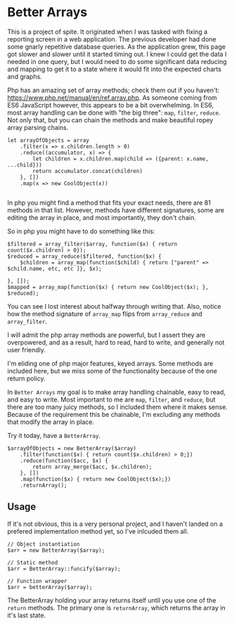 # Better Arrays
This is a project of spite. It originated when I was tasked with fixing a reporting screen in a web application. The previous developer had done some gnarly repetitive database queries. As the application grew, this page got slower and slower until it started timing out. I knew I could get the data I needed in one query, but I would need to do some significant data reducing and mapping to get it to a state where it would fit into the expected charts and graphs.

Php has an amazing set of array methods; check them out if you haven't: https://www.php.net/manual/en/ref.array.php. As someone coming from ES6 JavaScript however, this appears to be a bit overwhelming. In ES6, most array handling can be done with "the big three": `map`, `filter`, `reduce`. Not only that, but you can chain the methods and make beautiful ropey array parsing chains.

```$javascript
let arrayOfObjects = array
    .filter(x => x.children.length > 0)
    .reduce((accumulator, x) => {
        let children = x.children.map(child => ({parent: x.name, ...child}))
        return accumulator.concat(children)
    }, [])
    .map(x => new CoolObject(x))
    
```
In php you might find a method that fits your exact needs, there are 81 methods in that list. However, methods have different signatures, some are editing the array in place, and most importantly, they don't chain.

So in php you might have to do something like this:
```$php
$filtered = array_filter($array, function($x) { return count($x.children) > 0});
$reduced = array_reduce($filtered, function($x) {
    $children = array_map(function($child) { return ["parent" => $child.name, etc, etc ]}, $x);
    
}, []);
$mapped = array_map(function($x) { return new CoolObject($x); }, $reduced);
```
You can see I lost interest about halfway through writing that. Also, notice how the method signature of `array_map` flips from `array_reduce` and `array_filter`. 

I will admit the php array methods are powerful, but I assert they are overpowered, and as a result, hard to read, hard to write, and generally not user friendly.

I'm eliding one of php major features, keyed arrays. Some methods are included here, but we miss some of the functionality because of the one return policy.

In `Better Arrays` my goal is to make array handling chainable, easy to read, and easy to  write. Most important to me are `map`, `filter`, and `reduce`, but there are too many juicy methods, so I included them where it makes sense. Because of the requirement this be chainable, I'm excluding any methods that modify the array in place.

Try it today, have a `BetterArray`.

```$php
$arrayOfObjects = new BetterArray($array)
    .filter(function($x) { return count($x.children) > 0;})
    .reduce(function($acc, $x) {
        return array_merge($acc, $x.children);
    }, [])
    .map(function($x) { return new CoolObject($x);})
    .returnArray();
```

## Usage

If it's not obvious, this is a very personal project, and I haven't landed on a prefered implementation method yet, so I've inlcuded them all.

```$php
// Object instantiation
$arr = new BetterArray($array);

// Static method
$arr = BetterArray::funcify($array);

// Function wrapper
$arr = betterArray($array);
```
The BetterArray holding your array returns itself until you use one of the `return` methods. The primary one is `returnArray`, which returns the array in it's last state.
